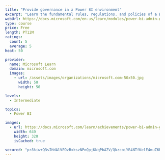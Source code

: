 ```yaml
---
title: "Provide governance in a Power BI environment"
excerpt: "Learn the fundamental rules, regulations, and policies of a BI governance approach."
webUrl: https://docs.microsoft.com/en-us/learn/modules/power-bi-admin-governance/
type: course
price: Free
length: PT12M
ratings:
  count: 5
  average: 5
heat: 50

provider:
  name: Microsoft Learn
  domain: microsoft.com
  images:
    - url: /assets/images/organizations/microsoft.com-50x50.jpg
      width: 50
      height: 50

levels:
  - Intermediate

topics:
  - Power BI

images:
  - url: https://docs.microsoft.com/learn/achievements/power-bi-admin-governance-social.png
    width: 640
    height: 320
    isCached: true

secured: "pr8kiw+Q3sIHdAlVFOzBxkszNPoQpjKNqPbAZV/QkzcoiYR4NTfKelE4muZ6Eh1TFUumM20PKnws9T4Ux8fVukQbdWOo+DhSVB4/1M7TiwLN4p7nutuEj/uoTV3gdHgenWDOHEqK+pIGOKPfAv0u2kTfA3rcr2ibqEqwcxS3UEWwlTWkzjcNYn3EMbtd8Du7mWfGCpvefBvqPX1A8ZS/8wtdOKZvC0JaMYMONJxC6wj8GNnNbOSRvYQpi9tac5a8TwrO+E8U4xrUHzKR46/MVxtbh25e1E6tCCWSrpGZ/VAO1FsrZsGU2JL0mCsEE6fB0uz75iolPhhuIl7O43pe7Wq4OztNrCRumfL96FYn7yAmUhXuKThnl0OCevcg8y3JiTH05OZqyz0GqpY9KbQJNQ==;2puUu2FiSpicnwMhPhP6rg=="
---
```


